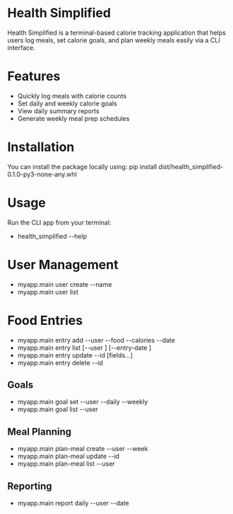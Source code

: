 # Health Simplified
Health Simplified is a terminal-based calorie tracking application that helps users log meals, set calorie goals, and plan weekly meals easily via a CLI interface.

# Features
- Quickly log meals with calorie counts
- Set daily and weekly calorie goals
- View daily summary reports
- Generate weekly meal prep schedules

# Installation
You can install the package locally using:
pip install dist/health_simplified-0.1.0-py3-none-any.whl

# Usage
Run the CLI app from your terminal:
- health_simplified --help
# User Management
- myapp.main user create --name <name>
- myapp.main user list
# Food Entries
- myapp.main entry add --user <name> --food <food> --calories <int> --date <YYYY-MM-DD>
- myapp.main entry list [--user <name>] [--entry-date <date>]
- myapp.main entry update --id <int> [fields...]
- myapp.main entry delete --id <int>
## Goals
- myapp.main goal set --user <name> --daily <int> --weekly <int>
- myapp.main goal list --user <name>
## Meal Planning
- myapp.main plan-meal create --user <name> --week 
- myapp.main plan-meal update --id <int> 
- myapp.main plan-meal list --user 
## Reporting
- myapp.main report daily --user <name> --date

